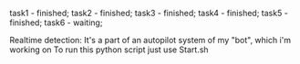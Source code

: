 task1 - finished;
task2 - finished;
task3 - finished;
task4 - finished;
task5 - finished;
task6 - waiting;

Realtime detection:
It's a part of an autopilot system of my "bot", which i'm working on
To run this python script just use Start.sh 